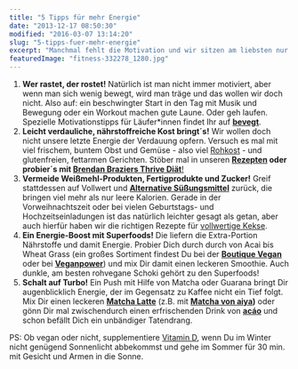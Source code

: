 ```yaml
---
title: "5 Tipps für mehr Energie"
date: "2013-12-17 08:50:30"
modified: "2016-03-07 13:14:20"
slug: "5-tipps-fuer-mehr-energie"
excerpt: "Manchmal fehlt die Motivation und wir sitzen am liebsten nur zu Hause. Aber lass uns lieber an unserem Energielevel arbeiten und beschwingt in den Tag starten."
featuredImage: "fitness-332278_1280.jpg"
---
```


1.  **Wer rastet, der rostet!** Natürlich ist man nicht immer motiviert, aber wenn man sich wenig bewegt, wird man träge und das wollen wir doch nicht. Also auf: ein beschwingter Start in den Tag mit Musik und Bewegung oder ein Workout machen gute Laune. Oder geh laufen. Spezielle Motivationstipps für Läufer\*innen findet Ihr auf [**bevegt**](http://www.bevegt.de/motivationstipps-laufblogger/).
2.  **Leicht verdauliche, nährstoffreiche Kost bringt´s!** Wir wollen doch nicht unsere letzte Energie der Verdauung opfern. Versuch es mal mit viel frischem, buntem Obst und Gemüse - also viel [Rohkost](https://www.veganblatt.com/t/rohkost) - und glutenfreien, fettarmen Gerichten. Stöber mal in unseren **[Rezepten](https://www.veganblatt.com/rezepte) oder probier´s mit [Brendan Braziers Thrive Diät](https://www.veganblatt.com/vegan-in-topform)**[!](https://www.veganblatt.com/vegan-in-topform)
3.  **Vermeide Weißmehl-Produkten, Fertigprodukte und Zucker!** Greif stattdessen auf Vollwert und [**Alternative Süßungsmittel**](https://www.veganblatt.com/statt-zucker) zurück, die bringen viel mehr als nur leere Kalorien. Gerade in der Vorweihnachtszeit oder bei vielen Geburtstags- und Hochzeitseinladungen ist das natürlich leichter gesagt als getan, aber auch hierfür haben wir die richtigen Rezepte für [vollwertige Kekse](https://www.veganblatt.com/t/kekse).
4.  **Ein Energie-Boost mit Superfoods!** Die liefern die Extra-Portion Nährstoffe und damit Energie. Probier Dich durch durch von Acai bis Wheat Grass (ein großes Sortiment findest Du bei der **[Boutique Vegan](http://www.boutique-vegan.com/food/supplements-superfoods/)** oder bei **[Veganpower](http://www.veganpower.at/superfoods.html)**) und mix Dir damit einen leckeren Smoothie. Auch dunkle, am besten rohvegane Schoki gehört zu den Superfoods!
5.  **Schalt auf Turbo!** Ein Push mit Hilfe von Matcha oder Guarana bringt Dir augenblicklich Energie, der im Gegensatz zu Kaffee nicht ein Tief folgt. Mix Dir einen leckeren **[Matcha Latte](http://www.aiya-europe.com/de/matcha/rezepte/latte)** (z.B. mit **[Matcha von aiya](http://www.aiya-europe.com/de/shop))** oder gönn Dir mal zwischendurch einen erfrischenden Drink von [**acáo**](https://www.veganblatt.com/acao) und schon befällt Dich ein unbändiger Tatendrang.

PS: Ob vegan oder nicht, supplementiere [Vitamin D](https://www.veganblatt.com/vitamin-d), wenn Du im Winter nicht genügend Sonnenlicht abbekommst und gehe im Sommer für 30 min. mit Gesicht und Armen in die Sonne.